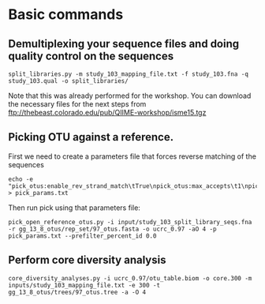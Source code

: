 # Basic commands

## Demultiplexing your sequence files and doing quality control on the sequences

```
split_libraries.py -m study_103_mapping_file.txt -f study_103.fna -q study_103.qual -o split_libraries/
```

Note that this was already performed for the workshop. You can download the necessary files for the next steps from ftp://thebeast.colorado.edu/pub/QIIME-workshop/isme15.tgz

## Picking OTU against a reference.

First we need to create a parameters file that forces reverse matching of the sequences

```
echo -e "pick_otus:enable_rev_strand_match\tTrue\npick_otus:max_accepts\t1\npick_otus:max_rejects\t8\npick_otus:stepwords\t8\npick_otus:word_length\t8" > pick_params.txt
```

Then run pick using that parameters file:

```
pick_open_reference_otus.py -i input/study_103_split_library_seqs.fna -r gg_13_8_otus/rep_set/97_otus.fasta -o ucrc_0.97 -aO 4 -p pick_params.txt --prefilter_percent_id 0.0
```

## Perform core diversity analysis

```
core_diversity_analyses.py -i ucrc_0.97/otu_table.biom -o core.300 -m inputs/study_103_mapping_file.txt -e 300 -t gg_13_8_otus/trees/97_otus.tree -a -O 4
```
